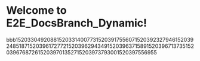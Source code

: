 # Welcome to E2E_DocsBranch_Dynamic!
bbb1520330492088152033140077315203917556071520392327946152039248518715203961727721520396294349152039637158915203967137351520396768726152039701352715203973793001520397556955